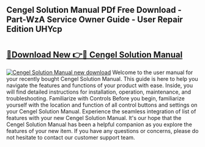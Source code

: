 ## Cengel Solution Manual PDf Free Download - Part-WzA Service Owner Guide - User Repair Edition UHYcp

# <h2><a href="http://bc63110.oget.top/?id=Cengel+Solution+Manual">🔗Download New 👉🔴 Cengel Solution Manual</a></h2>

[![Cengel Solution Manual new download](https://i.imgur.com/5g1atiW.png)](http://bc63110.oget.top/?id=Cengel+Solution+Manual)
Welcome to the user manual for your recently bought Cengel Solution Manual. This guide is here to help you navigate the features and functions of your product with ease. Inside, you will find detailed instructions for installation, operation, maintenance, and troubleshooting. Familiarize with Controls Before you begin, familiarize yourself with the location and function of all control buttons and settings on your Cengel Solution Manual. Experience the seamless integration of list of features with your new Cengel Solution Manual. It's our hope that the Cengel Solution Manual has been a helpful companion as you explore the features of your new item. If you have any questions or concerns, please do not hesitate to contact our customer support team.
